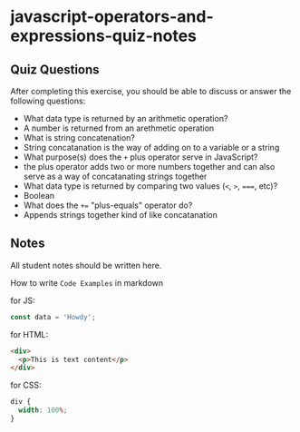 # javascript-operators-and-expressions-quiz-notes

## Quiz Questions

After completing this exercise, you should be able to discuss or answer the following questions:

- What data type is returned by an arithmetic operation?
- A number is returned from an arethmetic operation
- What is string concatenation?
- String concatanation is the way of adding on to a variable or a string
- What purpose(s) does the `+` plus operator serve in JavaScript?
- the plus operator adds two or more numbers together and can also serve as a way of concatanating strings together
- What data type is returned by comparing two values (`<`, `>`, `===`, etc)?
- Boolean
- What does the `+=` "plus-equals" operator do?
- Appends strings together kind of like concatanation

## Notes

All student notes should be written here.

How to write `Code Examples` in markdown

for JS:

```javascript
const data = 'Howdy';
```

for HTML:

```html
<div>
  <p>This is text content</p>
</div>
```

for CSS:

```css
div {
  width: 100%;
}
```
